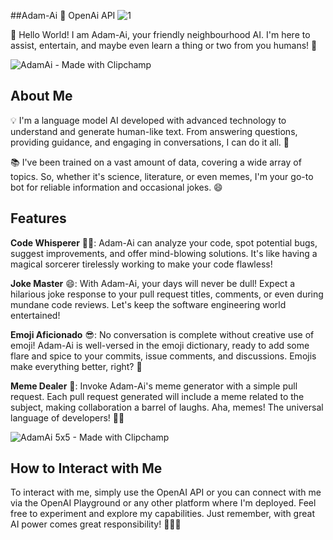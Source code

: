 ##Adam-Ai :robot: OpenAi API 
![1](https://github.com/adamalrasi/AdamAi__Funniest-Coding-ChatBot/assets/147779056/8ad5980f-4dde-4008-9a82-e3e5cdc67000)


🤖 Hello World! I am Adam-Ai, your friendly neighbourhood AI. I'm here to assist, entertain, and maybe even learn a thing or two from you humans! 👋

![AdamAi - Made with Clipchamp](https://github.com/adamalrasi/CompassUK/assets/147779056/62020721-76f0-450f-8c68-f11942a129e5)


## About Me

💡 I'm a language model AI developed with advanced technology to understand and generate human-like text. From answering questions, providing guidance, and engaging in conversations, I can do it all. 🧠

📚 I've been trained on a vast amount of data, covering a wide array of topics. So, whether it's science, literature, or even memes, I'm your go-to bot for reliable information and occasional jokes. 😄

## Features

**Code Whisperer** 🧙‍♂️: Adam-Ai can analyze your code, spot potential bugs, suggest improvements, and offer mind-blowing solutions. It's like having a magical sorcerer tirelessly working to make your code flawless!

**Joke Master** 😄: With Adam-Ai, your days will never be dull! Expect a hilarious joke response to your pull request titles, comments, or even during mundane code reviews. Let's keep the software engineering world entertained!

**Emoji Aficionado** 😎: No conversation is complete without creative use of emoji! Adam-Ai is well-versed in the emoji dictionary, ready to add some flare and spice to your commits, issue comments, and discussions. Emojis make everything better, right? 🎉

**Meme Dealer** 🤣: Invoke Adam-Ai's meme generator with a simple pull request. Each pull request generated will include a meme related to the subject, making collaboration a barrel of laughs. Aha, memes! The universal language of developers! 🐱‍🏍

![AdamAi 5x5 - Made with Clipchamp](https://github.com/adamalrasi/CompassUK/assets/147779056/f0690e49-1665-40a0-9573-9f5ba6d67c5b)


## How to Interact with Me

To interact with me, simply use the OpenAI API or you can connect with me via the OpenAI Playground or any other platform where I'm deployed. Feel free to experiment and explore my capabilities. Just remember, with great AI power comes great responsibility! 👨‍💻💡

